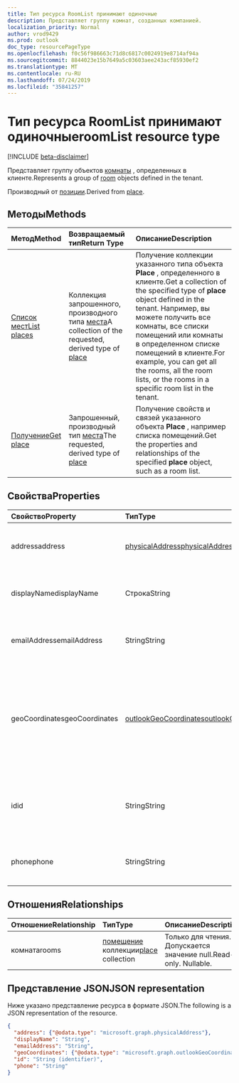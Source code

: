 ```yaml
---
title: Тип ресурса RoomList принимают одиночные
description: Представляет группу комнат, созданных компанией.
localization_priority: Normal
author: vrod9429
ms.prod: outlook
doc_type: resourcePageType
ms.openlocfilehash: f0c56f986663c71d8c6817c0024919e8714af94a
ms.sourcegitcommit: 8844023e15b7649a5c03603aee243acf85930ef2
ms.translationtype: MT
ms.contentlocale: ru-RU
ms.lasthandoff: 07/24/2019
ms.locfileid: "35841257"
---
```

# <a name="roomlist-resource-type"></a><span data-ttu-id="aaa3a-103">Тип ресурса RoomList принимают одиночные</span><span class="sxs-lookup"><span data-stu-id="aaa3a-103">roomList resource type</span></span>

[!INCLUDE [beta-disclaimer](../../includes/beta-disclaimer.md)]

<span data-ttu-id="aaa3a-104">Представляет группу объектов [комнаты](room.md) , определенных в клиенте.</span><span class="sxs-lookup"><span data-stu-id="aaa3a-104">Represents a group of [room](room.md) objects defined in the tenant.</span></span>

<span data-ttu-id="aaa3a-105">Производный от [позиции](place.md).</span><span class="sxs-lookup"><span data-stu-id="aaa3a-105">Derived from [place](place.md).</span></span>

## <a name="methods"></a><span data-ttu-id="aaa3a-106">Методы</span><span class="sxs-lookup"><span data-stu-id="aaa3a-106">Methods</span></span>

| <span data-ttu-id="aaa3a-107">Метод</span><span class="sxs-lookup"><span data-stu-id="aaa3a-107">Method</span></span>                              | <span data-ttu-id="aaa3a-108">Возвращаемый тип</span><span class="sxs-lookup"><span data-stu-id="aaa3a-108">Return Type</span></span>                  | <span data-ttu-id="aaa3a-109">Описание</span><span class="sxs-lookup"><span data-stu-id="aaa3a-109">Description</span></span> |
|:------------------------------------|:-----------------------------|:--------|
| [<span data-ttu-id="aaa3a-110">Список мест</span><span class="sxs-lookup"><span data-stu-id="aaa3a-110">List places</span></span>](../api/place-list.md) | <span data-ttu-id="aaa3a-111">Коллекция запрошенного, производного типа [места](place.md)</span><span class="sxs-lookup"><span data-stu-id="aaa3a-111">A collection of the requested, derived type of [place](place.md)</span></span> | <span data-ttu-id="aaa3a-112">Получение коллекции указанного типа объекта **Place** , определенного в клиенте.</span><span class="sxs-lookup"><span data-stu-id="aaa3a-112">Get a collection of the specified type of **place** object defined in the tenant.</span></span> <span data-ttu-id="aaa3a-113">Например, вы можете получить все комнаты, все списки помещений или комнаты в определенном списке помещений в клиенте.</span><span class="sxs-lookup"><span data-stu-id="aaa3a-113">For example, you can get all the rooms, all the room lists, or the rooms in a specific room list in the tenant.</span></span>|
| [<span data-ttu-id="aaa3a-114">Получение</span><span class="sxs-lookup"><span data-stu-id="aaa3a-114">Get place</span></span>](../api/place-get.md)    | <span data-ttu-id="aaa3a-115">Запрошенный, производный тип [места](place.md)</span><span class="sxs-lookup"><span data-stu-id="aaa3a-115">The requested, derived type of [place](place.md)</span></span>            | <span data-ttu-id="aaa3a-116">Получение свойств и связей указанного объекта **Place** , например списка помещений.</span><span class="sxs-lookup"><span data-stu-id="aaa3a-116">Get the properties and relationships of the specified **place** object, such as a room list.</span></span> |

## <a name="properties"></a><span data-ttu-id="aaa3a-117">Свойства</span><span class="sxs-lookup"><span data-stu-id="aaa3a-117">Properties</span></span>

| <span data-ttu-id="aaa3a-118">Свойство</span><span class="sxs-lookup"><span data-stu-id="aaa3a-118">Property</span></span>       | <span data-ttu-id="aaa3a-119">Тип</span><span class="sxs-lookup"><span data-stu-id="aaa3a-119">Type</span></span>                                              | <span data-ttu-id="aaa3a-120">Описание</span><span class="sxs-lookup"><span data-stu-id="aaa3a-120">Description</span></span> |
|:---------------|:--------------------------------------------------|:--------|
| <span data-ttu-id="aaa3a-121">address</span><span class="sxs-lookup"><span data-stu-id="aaa3a-121">address</span></span>        | [<span data-ttu-id="aaa3a-122">physicalAddress</span><span class="sxs-lookup"><span data-stu-id="aaa3a-122">physicalAddress</span></span>](physicaladdress.md)             | <span data-ttu-id="aaa3a-123">Почтовый адрес списка помещений.</span><span class="sxs-lookup"><span data-stu-id="aaa3a-123">The street address of the room list.</span></span> |
| <span data-ttu-id="aaa3a-124">displayName</span><span class="sxs-lookup"><span data-stu-id="aaa3a-124">displayName</span></span>    | <span data-ttu-id="aaa3a-125">Строка</span><span class="sxs-lookup"><span data-stu-id="aaa3a-125">String</span></span>                                            | <span data-ttu-id="aaa3a-126">Имя, связанное со списком помещений.</span><span class="sxs-lookup"><span data-stu-id="aaa3a-126">The name associated with the room list.</span></span> |
| <span data-ttu-id="aaa3a-127">emailAddress</span><span class="sxs-lookup"><span data-stu-id="aaa3a-127">emailAddress</span></span>   | <span data-ttu-id="aaa3a-128">String</span><span class="sxs-lookup"><span data-stu-id="aaa3a-128">String</span></span>                                            | <span data-ttu-id="aaa3a-129">Адрес электронной почты списка помещений.</span><span class="sxs-lookup"><span data-stu-id="aaa3a-129">The email address of the room list.</span></span> |
| <span data-ttu-id="aaa3a-130">geoCoordinates</span><span class="sxs-lookup"><span data-stu-id="aaa3a-130">geoCoordinates</span></span> | [<span data-ttu-id="aaa3a-131">outlookGeoCoordinates</span><span class="sxs-lookup"><span data-stu-id="aaa3a-131">outlookGeoCoordinates</span></span>](outlookgeocoordinates.md) | <span data-ttu-id="aaa3a-132">Указывает расположение RoomList принимают одиночные в широте, долготе и (дополнительно) координатах высоты.</span><span class="sxs-lookup"><span data-stu-id="aaa3a-132">Specifies the roomlist location in latitude, longitude and (optionally) altitude coordinates.</span></span> |
| <span data-ttu-id="aaa3a-133">id</span><span class="sxs-lookup"><span data-stu-id="aaa3a-133">id</span></span>             | <span data-ttu-id="aaa3a-134">String</span><span class="sxs-lookup"><span data-stu-id="aaa3a-134">String</span></span>                                            | <span data-ttu-id="aaa3a-135">Уникальный идентификатор для списка помещений.</span><span class="sxs-lookup"><span data-stu-id="aaa3a-135">Unique identifier for the room list.</span></span> <span data-ttu-id="aaa3a-136">Только для чтения.</span><span class="sxs-lookup"><span data-stu-id="aaa3a-136">Read-only.</span></span> |
| <span data-ttu-id="aaa3a-137">phone</span><span class="sxs-lookup"><span data-stu-id="aaa3a-137">phone</span></span>          | <span data-ttu-id="aaa3a-138">String</span><span class="sxs-lookup"><span data-stu-id="aaa3a-138">String</span></span>                                            | <span data-ttu-id="aaa3a-139">Номер телефона списка помещений.</span><span class="sxs-lookup"><span data-stu-id="aaa3a-139">The phone number of the room list.</span></span> |

## <a name="relationships"></a><span data-ttu-id="aaa3a-140">Отношения</span><span class="sxs-lookup"><span data-stu-id="aaa3a-140">Relationships</span></span>

| <span data-ttu-id="aaa3a-141">Отношение</span><span class="sxs-lookup"><span data-stu-id="aaa3a-141">Relationship</span></span> | <span data-ttu-id="aaa3a-142">Тип</span><span class="sxs-lookup"><span data-stu-id="aaa3a-142">Type</span></span>                         | <span data-ttu-id="aaa3a-143">Описание</span><span class="sxs-lookup"><span data-stu-id="aaa3a-143">Description</span></span>          |
|:-------------|:-----------------------------|:---------------------|
| <span data-ttu-id="aaa3a-144">комната</span><span class="sxs-lookup"><span data-stu-id="aaa3a-144">rooms</span></span>        | <span data-ttu-id="aaa3a-145">[помещение](place.md) коллекции</span><span class="sxs-lookup"><span data-stu-id="aaa3a-145">[place](place.md) collection</span></span> | <span data-ttu-id="aaa3a-p103">Только для чтения. Допускается значение null.</span><span class="sxs-lookup"><span data-stu-id="aaa3a-p103">Read-only. Nullable.</span></span> |

## <a name="json-representation"></a><span data-ttu-id="aaa3a-148">Представление JSON</span><span class="sxs-lookup"><span data-stu-id="aaa3a-148">JSON representation</span></span>

<span data-ttu-id="aaa3a-149">Ниже указано представление ресурса в формате JSON.</span><span class="sxs-lookup"><span data-stu-id="aaa3a-149">The following is a JSON representation of the resource.</span></span>

<!-- {
  "blockType": "resource",
  "keyProperty": "id",
  "optionalProperties": [

  ],
  "@odata.type": "microsoft.graph.roomList"
}-->

```json
{
  "address": {"@odata.type": "microsoft.graph.physicalAddress"},
  "displayName": "String",
  "emailAddress": "String",
  "geoCoordinates": {"@odata.type": "microsoft.graph.outlookGeoCoordinates"},
  "id": "String (identifier)",
  "phone": "String"
}
```

<!-- uuid: 16cd6b66-4b1a-43a1-adaf-3a886856ed98
2019-02-04 14:57:30 UTC -->
<!-- {
  "type": "#page.annotation",
  "description": "roomList resource",
  "keywords": "",
  "section": "documentation",
  "tocPath": ""
}-->
